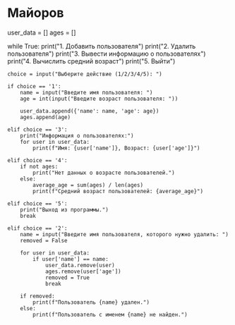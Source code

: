 # Майоров  
user_data = []
ages = []

while True:
    print("1. Добавить пользователя")
    print("2. Удалить пользователя")
    print("3. Вывести информацию о пользователях")
    print("4. Вычислить средний возраст")
    print("5. Выйти")

    choice = input("Выберите действие (1/2/3/4/5): ")

    if choice == '1':
        name = input("Введите имя пользователя: ")
        age = int(input("Введите возраст пользователя: "))

        user_data.append({'name': name, 'age': age})
        ages.append(age)

    elif choice == '3':
        print("Информация о пользователях:")
        for user in user_data:
            print(f"Имя: {user['name']}, Возраст: {user['age']}")

    elif choice == '4':
        if not ages:
            print("Нет данных о возрасте пользователей.")
        else:
            average_age = sum(ages) / len(ages)
            print(f"Средний возраст пользователей: {average_age}")

    elif choice == '5':
        print("Выход из программы.")
        break
    
    elif choice == '2':
        name = input("Введите имя пользователя, которого нужно удалить: ")
        removed = False

        for user in user_data:
            if user['name'] == name:
                user_data.remove(user)
                ages.remove(user['age'])
                removed = True
                break

        if removed:
            print(f"Пользователь {name} удален.")
        else:
            print(f"Пользователь с именем {name} не найден.")
